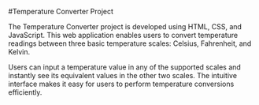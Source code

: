 #Temperature Converter Project

The Temperature Converter project is developed using HTML, CSS, and JavaScript. This web application enables users to convert temperature readings between three basic temperature scales: Celsius, Fahrenheit, and Kelvin.

Users can input a temperature value in any of the supported scales and instantly see its equivalent values in the other two scales. The intuitive interface makes it easy for users to perform temperature conversions efficiently.
